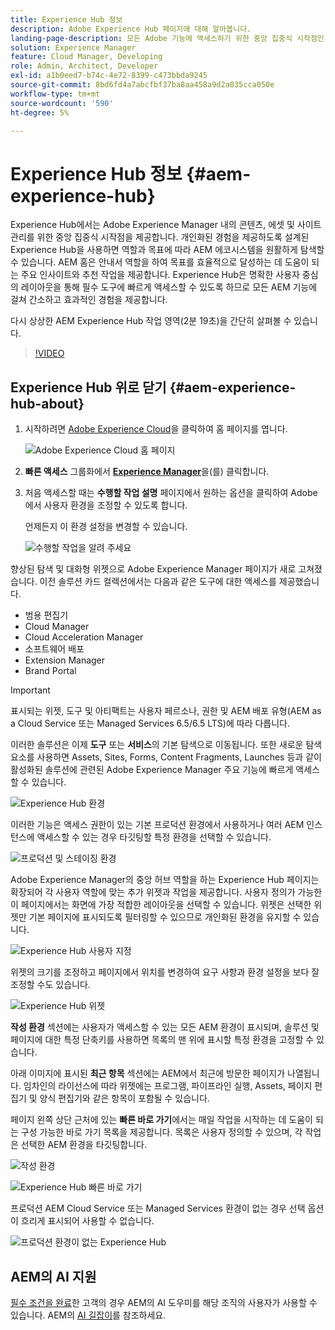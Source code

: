 ```yaml
---
title: Experience Hub 정보
description: Adobe Experience Hub 페이지에 대해 알아봅니다.
landing-page-description: 모든 Adobe 기능에 액세스하기 위한 중앙 집중식 시작점인 AEM Experience Hub에 대해 알아봅니다.
solution: Experience Manager
feature: Cloud Manager, Developing
role: Admin, Architect, Developer
exl-id: a1b0eed7-b74c-4e72-8399-c473bbda9245
source-git-commit: 8bd6fd4a7abcfbf37ba8aa458a9d2a035cca050e
workflow-type: tm+mt
source-wordcount: '590'
ht-degree: 5%

---
```


# Experience Hub 정보 {#aem-experience-hub}

Experience Hub에서는 Adobe Experience Manager 내의 콘텐츠, 에셋 및 사이트 관리를 위한 중앙 집중식 시작점을 제공합니다. 개인화된 경험을 제공하도록 설계된 Experience Hub을 사용하면 역할과 목표에 따라 AEM 에코시스템을 원활하게 탐색할 수 있습니다. AEM 홈은 안내서 역할을 하여 목표를 효율적으로 달성하는 데 도움이 되는 주요 인사이트와 추천 작업을 제공합니다. Experience Hub은 명확한 사용자 중심의 레이아웃을 통해 필수 도구에 빠르게 액세스할 수 있도록 하므로 모든 AEM 기능에 걸쳐 간소하고 효과적인 경험을 제공합니다.

다시 상상한 AEM Experience Hub 작업 영역(2분 19초)을 간단히 살펴볼 수 있습니다.

>[!VIDEO](https://video.tv.adobe.com/v/3470957?learn=on)

<!--
Available as a private beta, Experience Hub offers an optimized experience focused on improving workflows, prioritizing goals, and delivering results. Opting in lets you influence Experience Hub's development by providing feedback that helps shape its future and enhances its value for the entire AEM community. -->

## Experience Hub 위로 닫기 {#aem-experience-hub-about}

1. 시작하려면 [Adobe Experience Cloud](https://experience.adobe.com/#/@foundationinternal/home)을 클릭하여 홈 페이지를 엽니다.

   ![Adobe Experience Cloud 홈 페이지](/help/implementing/cloud-manager/assets/experience-cloud-experiencemanager.png)

1. **빠른 액세스** 그룹화에서 [**Experience Manager**](https://experience.adobe.com)을(를) 클릭합니다.
1. 처음 액세스할 때는 **수행할 작업 설명** 페이지에서 원하는 옵션을 클릭하여 Adobe에서 사용자 환경을 조정할 수 있도록 합니다.

   언제든지 이 환경 설정을 변경할 수 있습니다.

   ![수행할 작업을 알려 주세요](/help/implementing/cloud-manager/assets/experience-cloud-tellus.png)

향상된 탐색 및 대화형 위젯으로 Adobe Experience Manager 페이지가 새로 고쳐졌습니다. 이전 솔루션 카드 컬렉션에서는 다음과 같은 도구에 대한 액세스를 제공했습니다.

* 범용 편집기
* Cloud Manager
* Cloud Acceleration Manager
* 소프트웨어 배포
* Extension Manager
* Brand Portal

>[!IMPORTANT]
>
>표시되는 위젯, 도구 및 아티팩트는 사용자 페르소나, 권한 및 AEM 배포 유형(AEM as a Cloud Service 또는 Managed Services 6.5/6.5 LTS)에 따라 다릅니다.

이러한 솔루션은 이제 **도구** 또는 **서비스**&#x200B;의 기본 탐색으로 이동됩니다. 또한 새로운 탐색 요소를 사용하면 Assets, Sites, Forms, Content Fragments, Launches 등과 같이 활성화된 솔루션에 관련된 Adobe Experience Manager 주요 기능에 빠르게 액세스할 수 있습니다.

![Experience Hub 환경](/help/implementing/cloud-manager/assets/experience-hub-author-environments.png)

이러한 기능은 액세스 권한이 있는 기본 프로덕션 환경에서 사용하거나 여러 AEM 인스턴스에 액세스할 수 있는 경우 타깃팅할 특정 환경을 선택할 수 있습니다.

![프로덕션 및 스테이징 환경](/help/implementing/cloud-manager/assets/experience-hub-prod-stage.png)

Adobe Experience Manager의 중앙 허브 역할을 하는 Experience Hub 페이지는 확장되어 각 사용자 역할에 맞는 추가 위젯과 작업을 제공합니다. 사용자 정의가 가능한 이 페이지에서는 화면에 가장 적합한 레이아웃을 선택할 수 있습니다. 위젯은 선택한 위젯만 기본 페이지에 표시되도록 필터링할 수 있으므로 개인화된 환경을 유지할 수 있습니다.

![Experience Hub 사용자 지정](/help/implementing/cloud-manager/assets/experience-hub-custom.png)

위젯의 크기를 조정하고 페이지에서 위치를 변경하여 요구 사항과 환경 설정을 보다 잘 조정할 수도 있습니다.

![Experience Hub 위젯](/help/implementing/cloud-manager/assets/experience-hub-widgets.png)

**작성 환경** 섹션에는 사용자가 액세스할 수 있는 모든 AEM 환경이 표시되며, 솔루션 및 페이지에 대한 특정 단축키를 사용하면 목록의 맨 위에 표시할 특정 환경을 고정할 수 있습니다.

아래 이미지에 표시된 **최근 항목** 섹션에는 AEM에서 최근에 방문한 페이지가 나열됩니다. 임차인의 라이선스에 따라 위젯에는 프로그램, 파이프라인 실행, Assets, 페이지 편집기 및 양식 편집기와 같은 항목이 포함될 수 있습니다.

페이지 왼쪽 상단 근처에 있는 **빠른 바로 가기**&#x200B;에서는 매일 작업을 시작하는 데 도움이 되는 구성 가능한 바로 가기 목록을 제공합니다. 목록은 사용자 정의할 수 있으며, 각 작업은 선택한 AEM 환경을 타깃팅합니다.

![작성 환경](/help/implementing/cloud-manager/assets/experience-hub-recents.png)

![Experience Hub 빠른 바로 가기](/help/implementing/cloud-manager/assets/experience-hub-quick-shortcuts.png)

프로덕션 AEM Cloud Service 또는 Managed Services 환경이 없는 경우 선택 옵션이 흐리게 표시되어 사용할 수 없습니다.

![프로덕션 환경이 없는 Experience Hub](/help/implementing/cloud-manager/assets/experience-hub-no-prod-environs.png)

## AEM의 AI 지원

[필수 조건을 완료](/help/implementing/cloud-manager/ai-assistant-in-aem.md#get-access)한 고객의 경우 AEM의 AI 도우미를 해당 조직의 사용자가 사용할 수 있습니다. AEM의 [AI 길잡이](/help/implementing/cloud-manager/ai-assistant-in-aem.md)를 참조하세요.
